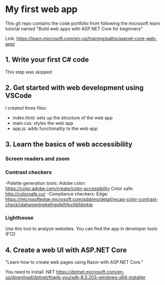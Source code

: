 # My first web app
This git repo contains the code portfolio from following the microsoft learn tutorial named "Build web apps with ASP.NET Core for beginners"

Link:
https://learn.microsoft.com/en-us/training/paths/aspnet-core-web-app/

## 1. Write your first C# code
This step was skipped

## 2. Get started with web development using VSCode
I created three files:
- index.html: sets up the structure of the web app
- main.css: styles the web app
- app.js: adds functionality to the web app

## 3. Learn the basics of web accessibility

### Screen readers and zoom
### Contrast checkers
-Palette generation tools:
Adobe color: https://color.adobe.com/create/color-accessibility
Color safe: http://colorsafe.co/
-Compliance checkers:
Edge: https://microsoftedge.microsoft.com/addons/detail/wcag-color-contrast-check/idahaggnlnekelhgplklhfpchbfdmkjp
### Lighthouse
Use this tool to analyze websites. You can find the app in developer tools (F12)

## 4. Create a web UI with ASP.NET Core
"Learn how to create web pages using Razor with ASP.NET Core."

You need to install .NET
https://dotnet.microsoft.com/en-us/download/dotnet/thank-you/sdk-8.0.203-windows-x64-installer



